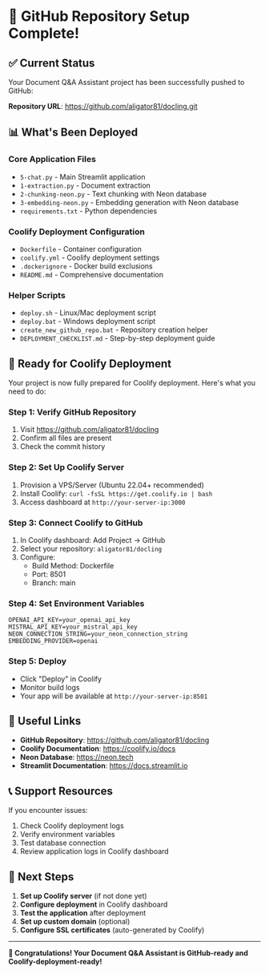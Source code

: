 # 🎉 GitHub Repository Setup Complete!

## ✅ Current Status

Your Document Q&A Assistant project has been successfully pushed to GitHub:

**Repository URL**: https://github.com/aligator81/docling.git

## 📊 What's Been Deployed

### Core Application Files
- `5-chat.py` - Main Streamlit application
- `1-extraction.py` - Document extraction
- `2-chunking-neon.py` - Text chunking with Neon database
- `3-embedding-neon.py` - Embedding generation with Neon database
- `requirements.txt` - Python dependencies

### Coolify Deployment Configuration
- `Dockerfile` - Container configuration
- `coolify.yml` - Coolify deployment settings
- `.dockerignore` - Docker build exclusions
- `README.md` - Comprehensive documentation

### Helper Scripts
- `deploy.sh` - Linux/Mac deployment script
- `deploy.bat` - Windows deployment script
- `create_new_github_repo.bat` - Repository creation helper
- `DEPLOYMENT_CHECKLIST.md` - Step-by-step deployment guide

## 🚀 Ready for Coolify Deployment

Your project is now fully prepared for Coolify deployment. Here's what you need to do:

### Step 1: Verify GitHub Repository
1. Visit https://github.com/aligator81/docling
2. Confirm all files are present
3. Check the commit history

### Step 2: Set Up Coolify Server
1. Provision a VPS/Server (Ubuntu 22.04+ recommended)
2. Install Coolify: `curl -fsSL https://get.coolify.io | bash`
3. Access dashboard at `http://your-server-ip:3000`

### Step 3: Connect Coolify to GitHub
1. In Coolify dashboard: Add Project → GitHub
2. Select your repository: `aligator81/docling`
3. Configure:
   - Build Method: Dockerfile
   - Port: 8501
   - Branch: main

### Step 4: Set Environment Variables
```
OPENAI_API_KEY=your_openai_api_key
MISTRAL_API_KEY=your_mistral_api_key
NEON_CONNECTION_STRING=your_neon_connection_string
EMBEDDING_PROVIDER=openai
```

### Step 5: Deploy
- Click "Deploy" in Coolify
- Monitor build logs
- Your app will be available at `http://your-server-ip:8501`

## 🔗 Useful Links

- **GitHub Repository**: https://github.com/aligator81/docling
- **Coolify Documentation**: https://coolify.io/docs
- **Neon Database**: https://neon.tech
- **Streamlit Documentation**: https://docs.streamlit.io

## 📞 Support Resources

If you encounter issues:
1. Check Coolify deployment logs
2. Verify environment variables
3. Test database connection
4. Review application logs in Coolify dashboard

## 🎯 Next Steps

1. **Set up Coolify server** (if not done yet)
2. **Configure deployment** in Coolify dashboard
3. **Test the application** after deployment
4. **Set up custom domain** (optional)
5. **Configure SSL certificates** (auto-generated by Coolify)

---
**🎊 Congratulations! Your Document Q&A Assistant is GitHub-ready and Coolify-deployment-ready!**